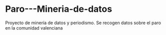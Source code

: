 # Paro---Mineria-de-datos
Proyecto de minería de datos y periodismo. Se recogen datos sobre el paro en la comunidad valenciana
